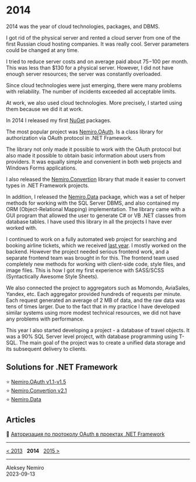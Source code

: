 # 2014

2014 was the year of cloud technologies, packages, and DBMS.

I got rid of the physical server and rented a cloud server from one of the first Russian cloud hosting companies.
It was really cool. Server parameters could be changed at any time.

I tried to reduce server costs and on average paid about $75-$100 per month.
This was less than $130 for a physical server.
However, I did not have enough server resources; the server was constantly overloaded.

Since cloud technologies were just emerging, there were many problems with reliability.
The number of incidents exceeded all acceptable limits.

At work, we also used cloud technologies. More precisely, I started using them because we did it at work.

In 2014 I released my first [NuGet](https://www.nuget.org/profiles/aleksey.nemiro) packages.

The most popular project was [Nemiro.OAuth](https://github.com/nemiro-net/nemiro.oauth).
Is a class library for authorization via OAuth protocol in .NET Framework.

The library not only made it possible to work with the OAuth protocol but also made it possible to obtain basic information about users from providers.
It was equally simple and convenient in both web projects and Windows Forms applications.

I also released the [Nemiro.Convertion](https://github.com/nemiro-net/nemiro.convertion) library that made it easier to convert types in .NET Framework projects.

In addition, I released the [Nemiro.Data](https://github.com/nemiro-net/nemiro.data.dll) package, which was a set of helper methods for working with the SQL Server DBMS, and also contained my ORM (Object-Relational Mapping) implementation.
The library came with a GUI program that allowed the user to generate C# or VB .NET classes from database tables.
I have used this library in all the projects I have ever worked with.

I continued to work on a fully automated web project for searching and booking airline tickets, which we received [last year](../2013).
I mostly worked on the backend. However the project needed serious frontend work, and a separate frontend team was brought in for this.
The frontend team used completely new methods for working with client-side code, style files, and image files.
This is how I got my first experience with SASS/SCSS (Syntactically Awesome Style Sheets).

We also connected the project to aggregators such as Momondo, AviaSales, Yandex, etc.
Each aggregator provided hundreds of requests per minute.
Each request generated an average of 2 MB of data, and the raw data was tens of times larger.
Due to the fact that in my practice I have developed similar systems using more modest technical resources, we did not have any problems with performance.

This year I also started developing a project - a database of travel objects.
It was a 90% SQL Server level project, with database programming using T-SQL.
The main goal of the project was to create a unified data storage and its subsequent delivery to clients.

## Solutions for .NET Framework

:star: [Nemiro.OAuth v1.1-v1.5](https://github.com/nemiro-net/nemiro.oauth/tree/v1.5)  
:star: [Nemiro.Convertion v2.1](https://github.com/nemiro-net/nemiro.convertion/tree/v2.1)  
:star: [Nemiro.Data](https://github.com/nemiro-net/nemiro.data.dll)

## Articles

:page_facing_up: [Авторизация по протоколу OAuth в проектах .NET Framework](articles/OAuth.md)

---
[< 2013](/2013) &nbsp; **2014** &nbsp; [2015 >](/2015)

---
Aleksey Nemiro  
2023-09-13
